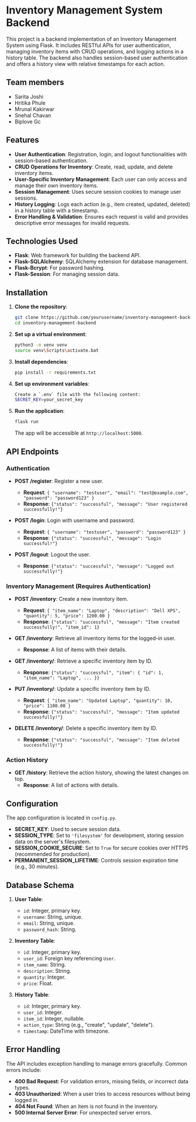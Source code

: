 # Inventory Management System Backend

This project is a backend implementation of an Inventory Management System using Flask. It includes RESTful APIs for user authentication, managing inventory items with CRUD operations, and logging actions in a history table. The backend also handles session-based user authentication and offers a history view with relative timestamps for each action.

## Team members

- Sarita Joshi
- Hritika Phule
- Mrunal Kakirwar
- Snehal Chavan
- Biplove Gc


## Features

- **User Authentication**: Registration, login, and logout functionalities with session-based authentication.
- **CRUD Operations for Inventory**: Create, read, update, and delete inventory items.
- **User-Specific Inventory Management**: Each user can only access and manage their own inventory items.
- **Session Management**: Uses secure session cookies to manage user sessions.
- **History Logging**: Logs each action (e.g., item created, updated, deleted) in a history table with a timestamp.
- **Error Handling & Validation**: Ensures each request is valid and provides descriptive error messages for invalid requests.

## Technologies Used

- **Flask**: Web framework for building the backend API.
- **Flask-SQLAlchemy**: SQLAlchemy extension for database management.
- **Flask-Bcrypt**: For password hashing.
- **Flask-Session**: For managing session data.

## Installation

1. **Clone the repository**:
   ```bash
   git clone https://github.com/yourusername/inventory-management-backend.git
   cd inventory-management-backend
   ```


2. **Set up a virtual environment**:
   ```bash
   python3 -m venv venv  
   source venv\Scripts\activate.bat
   ```

3. **Install dependencies**:
    ```bash
   pip install -r requirements.txt
    ```

4. **Set up environment variables**:
    ```bash
   Create a `.env` file with the following content:  
   SECRET_KEY=your_secret_key
   ```

6. **Run the application**:
    ```bash
   flask run
    ```
   The app will be accessible at `http://localhost:5000`.
   

## API Endpoints

### Authentication

- **POST /register**: Register a new user.
  - **Request**: `{ "username": "testuser", "email": "test@example.com", "password": "password123" }`
  - **Response**: `{"status": "successful", "message": "User registered successfully!"}`

- **POST /login**: Login with username and password.
  - **Request**: `{ "username": "testuser", "password": "password123" }`
  - **Response**: `{"status": "successful", "message": "Login successful!"}`

- **POST /logout**: Logout the user.
  - **Response**: `{"status": "successful", "message": "Logged out successfully!"}`

### Inventory Management (Requires Authentication)

- **POST /inventory**: Create a new inventory item.
  - **Request**: `{ "item_name": "Laptop", "description": "Dell XPS", "quantity": 5, "price": 1200.00 }`
  - **Response**: `{"status": "successful", "message": "Item created successfully!", "item_id": 1}`

- **GET /inventory**: Retrieve all inventory items for the logged-in user.
  - **Response**: A list of items with their details.

- **GET /inventory/<id>**: Retrieve a specific inventory item by ID.
  - **Response**: `{"status": "successful", "item": { "id": 1, "item_name": "Laptop", ... }}`

- **PUT /inventory/<id>**: Update a specific inventory item by ID.
  - **Request**: `{ "item_name": "Updated Laptop", "quantity": 10, "price": 1100.00 }`
  - **Response**: `{"status": "successful", "message": "Item updated successfully!"}`

- **DELETE /inventory/<id>**: Delete a specific inventory item by ID.
  - **Response**: `{"status": "successful", "message": "Item deleted successfully!"}`

### Action History

- **GET /history**: Retrieve the action history, showing the latest changes on top.
  - **Response**: A list of actions with details.

## Configuration

The app configuration is located in `config.py`.

- **SECRET_KEY**: Used to secure session data.
- **SESSION_TYPE**: Set to `'filesystem'` for development, storing session data on the server's filesystem.
- **SESSION_COOKIE_SECURE**: Set to `True` for secure cookies over HTTPS (recommended for production).
- **PERMANENT_SESSION_LIFETIME**: Controls session expiration time (e.g., 30 minutes).

## Database Schema

1. **User Table**:
   - `id`: Integer, primary key.
   - `username`: String, unique.
   - `email`: String, unique.
   - `password_hash`: String.

2. **Inventory Table**:
   - `id`: Integer, primary key.
   - `user_id`: Foreign key referencing `User`.
   - `item_name`: String.
   - `description`: String.
   - `quantity`: Integer.
   - `price`: Float.

3. **History Table**:
   - `id`: Integer, primary key.
   - `user_id`: Integer.
   - `item_id`: Integer, nullable.
   - `action_type`: String (e.g., "create", "update", "delete").
   - `timestamp`: DateTime with timezone.

## Error Handling

The API includes exception handling to manage errors gracefully. Common errors include:
- **400 Bad Request**: For validation errors, missing fields, or incorrect data types.
- **403 Unauthorized**: When a user tries to access resources without being logged in.
- **404 Not Found**: When an item is not found in the inventory.
- **500 Internal Server Error**: For unexpected server errors.

